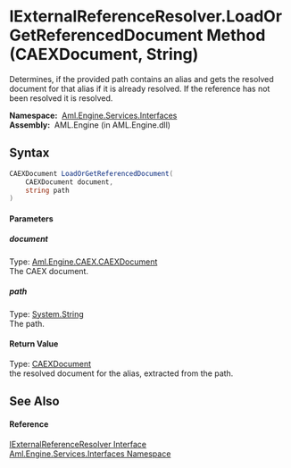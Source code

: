 IExternalReferenceResolver.LoadOrGetReferencedDocument Method (CAEXDocument, String)
====================================================================================
Determines, if the provided path contains an alias and gets the resolved document for that alias if it is already resolved. If the reference has not been resolved it is resolved.

  **Namespace:**  [Aml.Engine.Services.Interfaces][1]  
  **Assembly:**  AML.Engine (in AML.Engine.dll)

Syntax
------

```csharp
CAEXDocument LoadOrGetReferencedDocument(
	CAEXDocument document,
	string path
)
```

#### Parameters

##### *document*
Type: [Aml.Engine.CAEX.CAEXDocument][2]  
The CAEX document.

##### *path*
Type: [System.String][3]  
The path.

#### Return Value
Type: [CAEXDocument][2]  
 the resolved document for the alias, extracted from the path. 

See Also
--------

#### Reference
[IExternalReferenceResolver Interface][4]  
[Aml.Engine.Services.Interfaces Namespace][1]  

[1]: ../README.md
[2]: ../../Aml.Engine.CAEX/CAEXDocument/README.md
[3]: https://docs.microsoft.com/dotnet/api/system.string
[4]: README.md
[5]: https://www.automationml.org
[6]: ../../icons/logoShade.png
